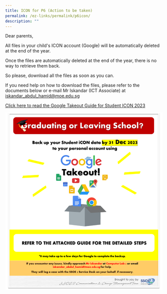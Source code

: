 ```yaml
---
title: ICON for P6 (Action to be taken)
permalink: /ez-links/permalink/p6icon/
description: ""
---
```

Dear parents,

All files in your child's ICON account (Google) will be automatically deleted at the end of the year.

Once the files are automatically deleted at the end of the year, there is no way to retrieve them back. 

So please, download all the files as soon as you can. 

If you need help on how to download the files, please refer to the documents below or e-mail Mr Iskandar (ICT Associate) at iskandar_abdul_hamid@moe.edu.sg

[Click here to read the Google Takeout Guide for Student ICON 2023](/files/pgvpfor_graduating_students_google_takeout_guide_for_student_icon_(2023).pdf)

![](/images/p6_icon.PNG)